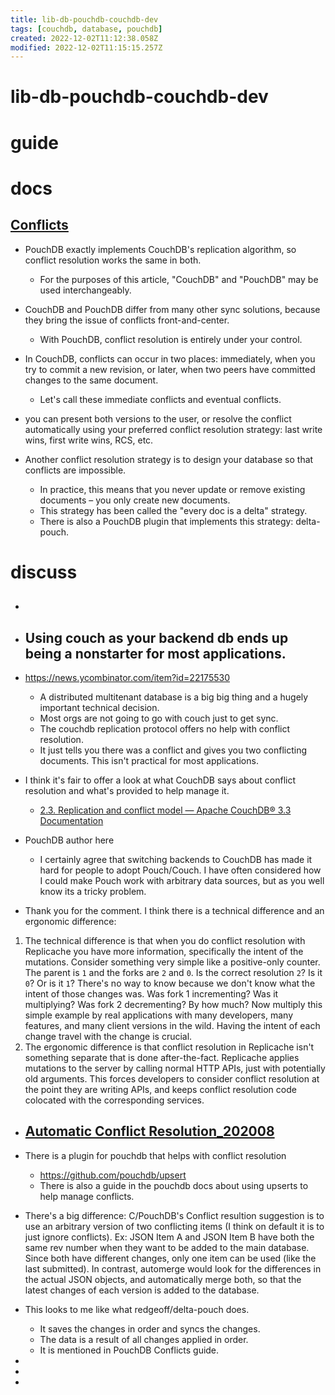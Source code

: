 ```yaml
---
title: lib-db-pouchdb-couchdb-dev
tags: [couchdb, database, pouchdb]
created: 2022-12-02T11:12:38.058Z
modified: 2022-12-02T11:15:15.257Z
---
```


# lib-db-pouchdb-couchdb-dev

# guide

# docs

## [Conflicts](https://pouchdb.com/guides/conflicts.html)

- PouchDB exactly implements CouchDB's replication algorithm, so conflict resolution works the same in both. 
  - For the purposes of this article, "CouchDB" and "PouchDB" may be used interchangeably.

- CouchDB and PouchDB differ from many other sync solutions, because they bring the issue of conflicts front-and-center. 
  - With PouchDB, conflict resolution is entirely under your control.

- In CouchDB, conflicts can occur in two places: immediately, when you try to commit a new revision, or later, when two peers have committed changes to the same document. 
  - Let's call these immediate conflicts and eventual conflicts.

- you can present both versions to the user, or resolve the conflict automatically using your preferred conflict resolution strategy: last write wins, first write wins, RCS, etc.
- Another conflict resolution strategy is to design your database so that conflicts are impossible. 
  - In practice, this means that you never update or remove existing documents – you only create new documents.
  - This strategy has been called the "every doc is a delta" strategy. 
  - There is also a PouchDB plugin that implements this strategy: delta-pouch.
# discuss
- ## 

- ## Using couch as your backend db ends up being a nonstarter for most applications. 
- https://news.ycombinator.com/item?id=22175530
  - A distributed multitenant database is a big big thing and a hugely important technical decision. 
  - Most orgs are not going to go with couch just to get sync.
  - The couchdb replication protocol offers no help with conflict resolution. 
  - It just tells you there was a conflict and gives you two conflicting documents. This isn't practical for most applications.

- I think it's fair to offer a look at what CouchDB says about conflict resolution and what's provided to help manage it.
  - [2.3. Replication and conflict model — Apache CouchDB® 3.3 Documentation](https://docs.couchdb.org/en/stable/replication/conflicts.html)

- PouchDB author here
  - I certainly agree that switching backends to CouchDB has made it hard for people to adopt Pouch/Couch. I have often considered how I could make Pouch work with arbitrary data sources, but as you well know its a tricky problem.
- Thank you for the comment. I think there is a technical difference and an ergonomic difference:
1. The technical difference is that when you do conflict resolution with Replicache you have more information, specifically the intent of the mutations. Consider something very simple like a positive-only counter. The parent is `1` and the forks are `2` and `0`. Is the correct resolution `2`? Is it `0`? Or is it `1`? There's no way to know because we don't know what the intent of those changes was. Was fork 1 incrementing? Was it multiplying? Was fork 2 decrementing? By how much? Now multiply this simple example by real applications with many developers, many features, and many client versions in the wild. Having the intent of each change travel with the change is crucial.
2. The ergonomic difference is that conflict resolution in Replicache isn't something separate that is done after-the-fact. Replicache applies mutations to the server by calling normal HTTP APIs, just with potentially old arguments. This forces developers to consider conflict resolution at the point they are writing APIs, and keeps conflict resolution code colocated with the corresponding services.

- ## [Automatic Conflict Resolution_202008](https://github.com/pouchdb/pouchdb/issues/8163)
- There is a plugin for pouchdb that helps with conflict resolution
  - https://github.com/pouchdb/upsert
  - There is also a guide in the pouchdb docs about using upserts to help manage conflicts. 
- There's a big difference: C/PouchDB's Conflict resultion suggestion is to use an arbitrary version of two conflicting items (I think on default it is to just ignore conflicts). Ex: JSON Item A and JSON Item B have both the same rev number when they want to be added to the main database. Since both have different changes, only one item can be used (like the last submitted). In contrast, automerge would look for the differences in the actual JSON objects, and automatically merge both, so that the latest changes of each version is added to the database.

- This looks to me like what redgeoff/delta-pouch does. 
  - It saves the changes in order and syncs the changes. 
  - The data is a result of all changes applied in order. 
  - It is mentioned in PouchDB Conflicts guide.
- 
- 
- 
